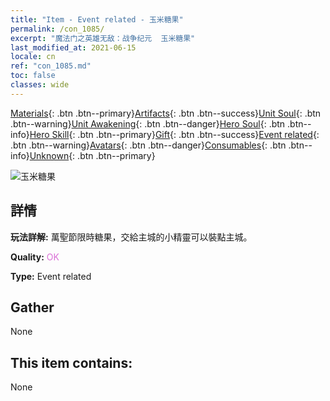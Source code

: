 ```yaml
---
title: "Item - Event related - 玉米糖果"
permalink: /con_1085/
excerpt: "魔法门之英雄无敌：战争纪元  玉米糖果"
last_modified_at: 2021-06-15
locale: cn
ref: "con_1085.md"
toc: false
classes: wide
---
```

 [Materials](/ItemsCN/){: .btn .btn--primary}[Artifacts](/ItemsCN/Artifacts/){: .btn .btn--success}[Unit Soul](/ItemsCN/UnitSoul/){: .btn .btn--warning}[Unit Awakening](/ItemsCN/UnitAwakening/){: .btn .btn--danger}[Hero Soul](/ItemsCN/HeroSoul/){: .btn .btn--info}[Hero Skill](/ItemsCN/HeroSkill/){: .btn .btn--primary}[Gift](/ItemsCN/Gift/){: .btn .btn--success}[Event related](/ItemsCN/Events/){: .btn .btn--warning}[Avatars](/ItemsCN/Avatars/){: .btn .btn--danger}[Consumables](/ItemsCN/Consumables/){: .btn .btn--info}[Unknown](/ItemsCN/Unknown/){: .btn .btn--primary}

 ![玉米糖果](/images/t/i_690011.png)

## 詳情
 **玩法詳解:** 萬聖節限時糖果，交給主城的小精靈可以裝點主城。

 **Quality:** <span style="color: #DA70D6">OK</span>

 **Type:** Event related

## Gather

  None

## This item contains:

  None

